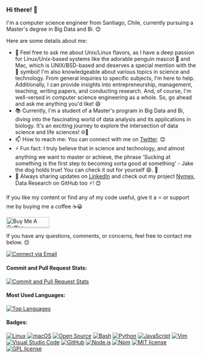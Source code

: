 ### Hi there! 👋

I'm a computer science engineer from Santiago, Chile, currently pursuing a Master's degree in Big Data and Bi. 😊

Here are some details about me:

- 💬 Feel free to ask me about Unix/Linux flavors, as I have a deep passion for Linux/Unix-based systems like the adorable penguin mascot 🐧 and Mac, which is UNIX/BSD-based and deserves a special mention with the  symbol! I'm also knowledgeable about various topics in science and technology. From general inquiries to specific subjects, I'm here to help. Additionally, I can provide insights into entrepreneurship, management, teaching, writing papers, and conducting research. And, of course, I'm well-versed in computer science engineering as a whole. So, go ahead and ask me anything you'd like! 😄
- 📚 Currently, I'm a student of a Master's program in Big Data and Bi, diving into the fascinating world of data analysis and its applications in biology. It's an exciting journey to explore the intersection of data science and life sciences! 🌐🧬
- 📫 How to reach me: You can connect with me on [Twitter](https://twitter.com/felipealfonsog). 😊
- ⚡ Fun fact: I truly believe that in science and technology, and almost anything we want to master or achieve, the phrase 'Sucking at something is the first step to becoming sorta good at something' - Jake the dog holds true! You can check it out for yourself 😄. 🐶
- 💼 Always sharing updates on [LinkedIn](https://linkedin.com/in/felipealfonsog) and check out my project [Nymex](https://github.com/Nymex), Data Research on GitHub too ⚡! 😊

If you like my content or find any of my code useful, give it a ⭐️ or support me by buying me a coffee :coffee::grinning:

<a href="https://www.buymeacoffee.com/felipealfonsog" target="_blank"><img src="https://www.buymeacoffee.com/assets/img/custom_images/orange_img.png" alt="Buy Me A Coffee" style="height: 27px !important;width: 114px !important;box-shadow: 0px 3px 2px 0px rgba(190, 190, 190, 0.5) !important;-webkit-box-shadow: 0px 3px 2px 0px rgba(190, 190, 190, 0.5) !important;" ></a>

If you have any questions, comments, or concerns, feel free to contact me below. 😊

<p align="left">
  <a href="mailto:felipe.alfonso.glz@gmail.com"> 
    <img alt="Connect via Email" src="https://img.shields.io/badge/Gmail-c14438?style=flat&logo=Gmail&logoColor=white" />
  </a>
</p>

#### Commit and Pull Request Stats:

[![Commit and Pull Request Stats](https://github-readme-stats.vercel.app/api?username=felipealfonsog&show_icons=true&count_private=true&include_all_commits=true&hide=stars,issues&theme=graywhite)](https://github.com/felipealfonsog)

#### Most Used Languages:

[![Top Languages](https://github-readme-stats.vercel.app/api/top-langs/?username=felipealfonsog&layout=compact&langs_count=10&hide_title=true&card_width=400&custom_title=Top%20Languages&theme=graywhite&hide_border=true&bg_color=00000000)](https://github.com/felipealfonsog)

#### Badges:

[![Linux](https://img.shields.io/badge/Linux-OS-blue?logo=linux&style=for-the-badge)](https://svgshare.com/i/Zhy.svg)
[![macOS](https://img.shields.io/badge/macOS-OS-blue?logo=apple&style=for-the-badge)](https://svgshare.com/i/ZjP.svg)
[![Open Source](https://img.shields.io/badge/Open%20Source-Yes!-blue?logo=github&style=for-the-badge)](https://github.com/Naereen/badges/)
[![Bash](https://img.shields.io/badge/Made%20with-Bash-1f425f.svg?style=for-the-badge)](https://www.gnu.org/software/bash/)
[![Python](https://img.shields.io/badge/Made%20with-Python-1f425f.svg?style=for-the-badge)](https://www.python.org/)
[![JavaScript](https://img.shields.io/badge/Made%20with-JavaScript-1f425f.svg?style=for-the-badge)](https://www.javascript.com)
[![Vim](https://img.shields.io/badge/Vim-Editor-019733?logo=vim&style=for-the-badge)](https://www.vim.org/)
[![Visual Studio Code](https://img.shields.io/badge/VS%20Code-Editor-007ACC?logo=visual%20studio%20code&logoColor=ffffff&style=for-the-badge)](https://code.visualstudio.com/)
[![GitHub](https://img.shields.io/badge/GitHub-Repo-181717?logo=github&logoColor=ffffff&style=for-the-badge)](https://github.com/)
[![Node.js](https://img.shields.io/badge/Node.js-Backend-339933?logo=node.js&logoColor=ffffff&style=for-the-badge)](https://nodejs.org/)
[![Npm](https://img.shields.io/badge/npm-Package%20Manager-red?logo=npm&style=for-the-badge)](https://https://npmjs.com/)
[![MIT license](https://img.shields.io/badge/License-MIT-blue.svg?style=for-the-badge)](https://lbesson.mit-license.org/)
[![GPL license](https://img.shields.io/badge/License-GPL-blue.svg?style=for-the-badge)](http://perso.crans.org/besson/LICENSE.html)

